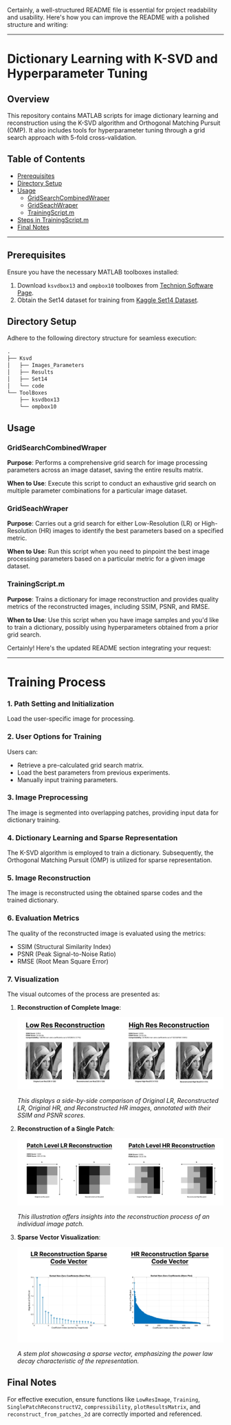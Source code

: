 Certainly, a well-structured README file is essential for project readability and usability. Here's how you can improve the README with a polished structure and writing:

---

# Dictionary Learning with K-SVD and Hyperparameter Tuning

## Overview

This repository contains MATLAB scripts for image dictionary learning and reconstruction using the K-SVD algorithm and Orthogonal Matching Pursuit (OMP). It also includes tools for hyperparameter tuning through a grid search approach with 5-fold cross-validation.

## Table of Contents

- [Prerequisites](#prerequisites)
- [Directory Setup](#directory-setup)
- [Usage](#usage)
    - [GridSearchCombinedWraper](#gridsearchcombinedwraper)
    - [GridSeachWraper](#gridseachwraper)
    - [TrainingScript.m](#trainingscriptm)
- [Steps in TrainingScript.m](#steps-in-trainingscriptm)
- [Final Notes](#final-notes)

---

## Prerequisites

Ensure you have the necessary MATLAB toolboxes installed:
1. Download `ksvdbox13` and `ompbox10` toolboxes from [Technion Software Page](https://csaws.cs.technion.ac.il/~ronrubin/software.html).
2. Obtain the Set14 dataset for training from [Kaggle Set14 Dataset](https://www.kaggle.com/datasets/ll01dm/set-5-14-super-resolution-dataset).

## Directory Setup

Adhere to the following directory structure for seamless execution:

```plaintext
.
├── Ksvd
│   ├── Images_Parameters
│   ├── Results
│   ├── Set14
│   └── code
└── ToolBoxes
    ├── ksvdbox13
    └── ompbox10
```

## Usage

### GridSearchCombinedWraper

**Purpose**: Performs a comprehensive grid search for image processing parameters across an image dataset, saving the entire results matrix.

**When to Use**: Execute this script to conduct an exhaustive grid search on multiple parameter combinations for a particular image dataset.

### GridSeachWraper

**Purpose**: Carries out a grid search for either Low-Resolution (LR) or High-Resolution (HR) images to identify the best parameters based on a specified metric.

**When to Use**: Run this script when you need to pinpoint the best image processing parameters based on a particular metric for a given image dataset.

### TrainingScript.m

**Purpose**: Trains a dictionary for image reconstruction and provides quality metrics of the reconstructed images, including SSIM, PSNR, and RMSE.

**When to Use**: Use this script when you have image samples and you'd like to train a dictionary, possibly using hyperparameters obtained from a prior grid search.

Certainly! Here's the updated README section integrating your request:

---

# Training Process

### 1. **Path Setting and Initialization**
Load the user-specific image for processing.

### 2. **User Options for Training**
Users can:
- Retrieve a pre-calculated grid search matrix.
- Load the best parameters from previous experiments.
- Manually input training parameters.

### 3. **Image Preprocessing**
The image is segmented into overlapping patches, providing input data for dictionary training.

### 4. **Dictionary Learning and Sparse Representation**
The K-SVD algorithm is employed to train a dictionary. Subsequently, the Orthogonal Matching Pursuit (OMP) is utilized for sparse representation.

### 5. **Image Reconstruction**
The image is reconstructed using the obtained sparse codes and the trained dictionary.

### 6. **Evaluation Metrics**
The quality of the reconstructed image is evaluated using the metrics:
- SSIM (Structural Similarity Index)
- PSNR (Peak Signal-to-Noise Ratio)
- RMSE (Root Mean Square Error)

### 7. **Visualization**
The visual outcomes of the process are presented as:

1. **Reconstruction of Complete Image**: 
   
   ![Original LR vs Reconstructed LR | Original HR vs Reconstructed HR](./Results/lenna/ImageReconstruction.png) 

   *This displays a side-by-side comparison of Original LR, Reconstructed LR, Original HR, and Reconstructed HR images, annotated with their SSIM and PSNR scores.*

2. **Reconstruction of a Single Patch**: 
   
   ![Original vs Reconstructed Patch](./Results/lenna/Patch.png) 

   *This illustration offers insights into the reconstruction process of an individual image patch.*

3. **Sparse Vector Visualization**:
   
   ![Sparse Vector Stem Plot](./Results/lenna/SparseCodes.png)

   *A stem plot showcasing a sparse vector, emphasizing the power law decay characteristic of the representation.*

## Final Notes

For effective execution, ensure functions like `LowResImage`, `Training`, `SinglePatchReconstructV2`, `compressibility`, `plotResultsMatrix`, and `reconstruct_from_patches_2d` are correctly imported and referenced.
